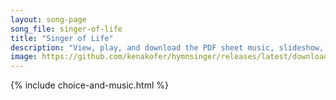 ```yaml
---
layout: song-page
song_file: singer-of-life
title: "Singer of Life"
description: "View, play, and download the PDF sheet music, slideshow, and audio. Lyrics: Singer of Life, all flowers are songs, with petals do you write. Singer of Life, you color the earth, dazzling the eye with birds red and bright. Joy ... english theist 1part chords"
image: https://github.com/kenakofer/hymnsinger/releases/latest/download/singer-of-life-trad.png
---
```


{% include choice-and-music.html %}